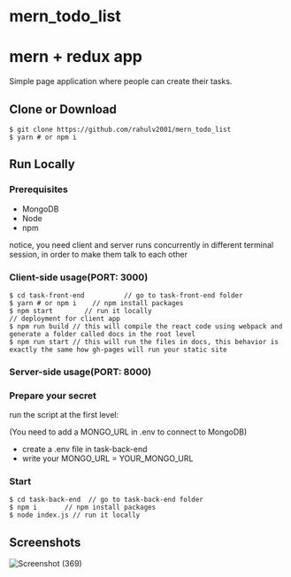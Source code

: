 # mern_todo_list
# mern + redux app

Simple page application where people can create their
tasks.

## Clone or Download

```
$ git clone https://github.com/rahulv2001/mern_todo_list
$ yarn # or npm i
```
    
## Run Locally

### Prerequisites 

- MongoDB
- Node
- npm

notice, you need client and server runs concurrently in different terminal session, in order to make them talk to each other

### Client-side usage(PORT: 3000)

```
$ cd task-front-end          // go to task-front-end folder
$ yarn # or npm i    // npm install packages
$ npm start        // run it locally
// deployment for client app
$ npm run build // this will compile the react code using webpack and generate a folder called docs in the root level
$ npm run start // this will run the files in docs, this behavior is exactly the same how gh-pages will run your static site
```

### Server-side usage(PORT: 8000)

### Prepare your secret

run the script at the first level:

(You need to add a MONGO_URL in .env to connect to MongoDB)

- create a .env file in task-back-end
- write your MONGO_URL = YOUR_MONGO_URL

### Start

```
$ cd task-back-end  // go to task-back-end folder
$ npm i       // npm install packages
$ node index.js // run it locally
```
## Screenshots

![Screenshot (369)](https://user-images.githubusercontent.com/91122689/213847181-4ba031d5-2537-4d95-962d-6836f7a138da.png)
